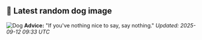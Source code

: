 ## 🐶 Latest random dog image
![Dog](https://images.dog.ceo/breeds/terrier-wheaten/n02098105_1067.jpg)
**Advice:** "If you've nothing nice to say, say nothing."
*Updated: 2025-09-12 09:33 UTC*
